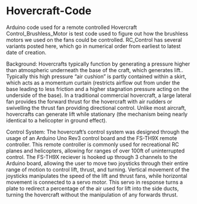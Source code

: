 # Hovercraft-Code
Arduino code used for a remote controlled Hovercraft
Control_Brushless_Motor is test code used to figure out how the brushless motors we used on the fans could be controlled. 
RC_Control has several variants posted here, which go in numerical order from earliest to latest date of creation. 

Background:
Hovercrafts typically function by generating a pressure higher than atmospheric underneath the base of the craft, which generates lift..  Typically this high pressure “air cushion” is partly contained within a skirt, which acts as a momentum curtain (restricts airflow out from under the base leading to less friction and a higher stagnation pressure acting on the underside of the base).  In a traditional commercial hovercraft, a large lateral fan provides the forward thrust for the hovercraft with air rudders or swivelling the thrust fan providing directional control. Unlike most aircraft, hovercrafts can generate lift while stationary (the mechanism being nearly identical to a helicopter in ground effect).

Control System:
The hovercraft’s control system was designed through the usage of an Arduino Uno Rev3 control board and the FS-TH9X remote controller. This remote controller is commonly used for recreational RC planes and helicopters, allowing for ranges of over 100ft of uninterrupted control. The FS-TH9X reciever is hooked up through 3 channels to the Arduino board, allowing the user to move two joysticks through their entire range of motion to control lift, thrust, and turning. Vertical movement of the joysticks manipulates the speed of the lift and thrust fans, while horizontal movement is connected to a servo motor. This servo in response turns a plate to redirect a percentage of the air used for lift into the side ducts, turning the hovercraft without the manipulation of any forwards thrust. 

